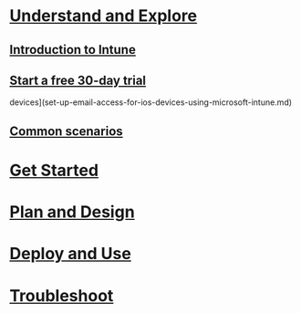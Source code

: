 # [Understand and Explore](introduction-to-microsoft-intune.md)
## [Introduction to Intune](introduction-to-microsoft-intune.md)
## [Start a free 30-day trial](get-started-with-a-30-day-trial-of-microsoft-intune.md)
<!--- ## [Common Intune evaluation tasks](common-microsoft-intune-evaluation-tasks.md)
### [Start a trial & deploy iOS PIN policy](start-a-microsoft-intune-trial-and-deploy-ios-pin-policy.md)
### [Set up email access for iOS---> devices](set-up-email-access-for-ios-devices-using-microsoft-intune.md)
## [Common scenarios](common-ways-to-use-intune.md)
<!--- ## [Intune FAQ](frequently-asked-questions-for-microsoft-intune.md)--->

# [Get Started](/intune/getstarted/what-to-know-before-you-start-microsoft-intune)
# [Plan and Design](/intune/plandesign/migrating-to-intune)
# [Deploy and Use](/intune/deployuse/overview-of-device-and-app-lifecycles-in-microsoft-intune)
# [Troubleshoot](/intune/troubleshoot/how-to-get-support-for-microsoft-intune)
